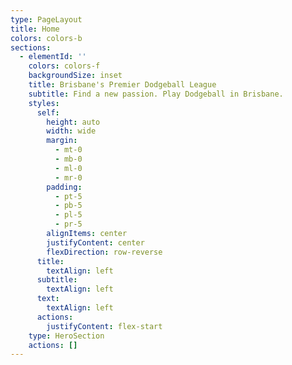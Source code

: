 ```yaml
---
type: PageLayout
title: Home
colors: colors-b
sections:
  - elementId: ''
    colors: colors-f
    backgroundSize: inset
    title: Brisbane's Premier Dodgeball League
    subtitle: Find a new passion. Play Dodgeball in Brisbane.
    styles:
      self:
        height: auto
        width: wide
        margin:
          - mt-0
          - mb-0
          - ml-0
          - mr-0
        padding:
          - pt-5
          - pb-5
          - pl-5
          - pr-5
        alignItems: center
        justifyContent: center
        flexDirection: row-reverse
      title:
        textAlign: left
      subtitle:
        textAlign: left
      text:
        textAlign: left
      actions:
        justifyContent: flex-start
    type: HeroSection
    actions: []
---
```

